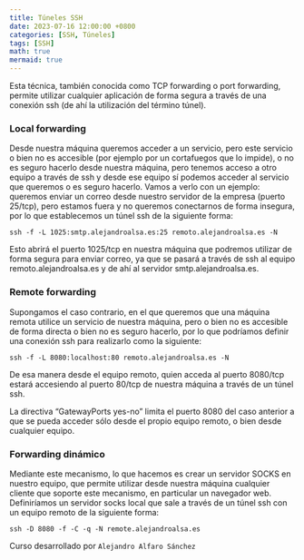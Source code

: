 ```yaml
---
title: Túneles SSH
date: 2023-07-16 12:00:00 +0800
categories: [SSH, Túneles]
tags: [SSH]
math: true
mermaid: true
---
```


Esta técnica, también conocida como TCP forwarding o port forwarding, permite utilizar cualquier aplicación de forma segura a través de una conexión ssh (de ahí la utilización del término túnel).

### Local forwarding

Desde nuestra máquina queremos acceder a un servicio, pero este servicio o bien no es accesible (por ejemplo por un cortafuegos que lo impide), o no es seguro hacerlo desde nuestra máquina, pero tenemos acceso a otro equipo a través de ssh y desde ese equipo sí podemos acceder al servicio que queremos o es seguro hacerlo. Vamos a verlo con un ejemplo: queremos enviar un correo desde nuestro servidor de la empresa (puerto 25/tcp), pero estamos fuera y no queremos conectarnos de forma insegura, por lo que establecemos un túnel ssh de la siguiente forma:

```
ssh -f -L 1025:smtp.alejandroalsa.es:25 remoto.alejandroalsa.es -N
```

Esto abrirá el puerto 1025/tcp en nuestra máquina que podremos utilizar de forma segura para enviar correo, ya que se pasará a través de ssh al equipo remoto.alejandroalsa.es y de ahí al servidor smtp.alejandroalsa.es.

### Remote forwarding

Supongamos el caso contrario, en el que queremos que una máquina remota utilice un servicio de nuestra máquina, pero o bien no es accesible de forma directa o bien no es seguro hacerlo, por lo que podríamos definir una conexión ssh para realizarlo como la siguiente:

```
ssh -f -L 8080:localhost:80 remoto.alejandroalsa.es -N
```

De esa manera desde el equipo remoto, quien acceda al puerto 8080/tcp estará accesiendo al puerto 80/tcp de nuestra máquina a través de un túnel ssh.

La directiva “GatewayPorts yes-no” limita el puerto 8080 del caso anterior a que se pueda acceder sólo desde el propio equipo remoto, o bien desde cualquier equipo.

### Forwarding dinámico

Mediante este mecanismo, lo que hacemos es crear un servidor SOCKS en nuestro equipo, que permite utilizar desde nuestra máquina cualquier cliente que soporte este mecanismo, en particular un navegador web. Definiríamos un servidor socks local que sale a través de un túnel ssh con un equipo remoto de la siguiente forma:

```
ssh -D 8080 -f -C -q -N remote.alejandroalsa.es
```

Curso desarrollado por `Alejandro Alfaro Sánchez`
